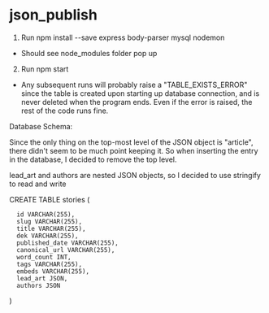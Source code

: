 # json_publish

1. Run npm install --save express body-parser mysql nodemon
  - Should see node_modules folder pop up
2. Run npm start
  - Any subsequent runs will probably raise a "TABLE_EXISTS_ERROR" since the table is created upon starting up database connection, and is never deleted when the program ends. Even if the error is raised, the rest of the code runs fine.


Database Schema:

  Since the only thing on the top-most level of the JSON object is "article", there didn't seem to be much point keeping it.
  So when inserting the entry in the database, I decided to remove the top level.

  lead_art and authors are nested JSON objects, so I decided to use stringify to read and write

  CREATE TABLE stories (
  
      id VARCHAR(255), 
      slug VARCHAR(255), 
      title VARCHAR(255), 
      dek VARCHAR(255), 
      published_date VARCHAR(255), 
      canonical_url VARCHAR(255), 
      word_count INT, 
      tags VARCHAR(255), 
      embeds VARCHAR(255), 
      lead_art JSON, 
      authors JSON
  )
